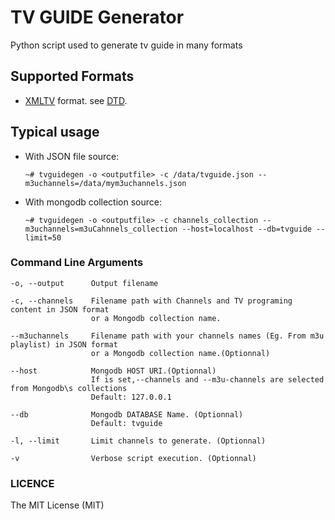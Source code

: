 # TV GUIDE Generator

Python script used to generate tv guide in many formats


## Supported Formats
+ [XMLTV](http://wiki.xmltv.org/index.php/XMLTVProject) format. see [DTD](http://xmltv.cvs.sourceforge.net/viewvc/xmltv/xmltv/xmltv.dtd).


## Typical usage

+ With JSON file source:

  `~# tvguidegen -o <outputfile> -c /data/tvguide.json --m3uchannels=/data/mym3uchannels.json`

+ With mongodb collection source:

  `~# tvguidegen -o <outputfile> -c channels_collection --m3uchannels=m3uCahnnels_collection --host=localhost --db=tvguide --limit=50`

### Command Line Arguments
```
-o, --output      Output filename

-c, --channels    Filename path with Channels and TV programing content in JSON format
                  or a Mongodb collection name.

--m3uchannels     Filename path with your channels names (Eg. From m3u playlist) in JSON format
                  or a Mongodb collection name.(Optionnal)

--host            Mongodb HOST URI.(Optionnal)
                  If is set,--channels and --m3u-channels are selected from Mongodb\s collections
                  Default: 127.0.0.1

--db              Mongodb DATABASE Name. (Optionnal)
                  Default: tvguide

-l, --limit       Limit channels to generate. (Optionnal)

-v                Verbose script execution. (Optionnal)
```

### LICENCE

The MIT License (MIT)
